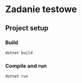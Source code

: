 # Zadanie testowe

## Project setup

### Build

```sh
dotnet build
```
### Compile and run

```sh
dotnet run
```
